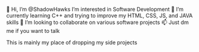  👋 Hi, I’m @ShadowHawks
 I’m interested in Software Development
 🌱 I’m currently learning C++ and trying to improve my HTML, CSS, JS, and JAVA skills
💞️ I’m looking to collaborate on various software projects
📫 Just dm me if you want to talk

This is mainly my place of dropping my side projects

<!---
ShadowHawks/ShadowHawks is a ✨ special ✨ repository because its `README.md` (this file) appears on your GitHub profile.
You can click the Preview link to take a look at your changes.
--->
